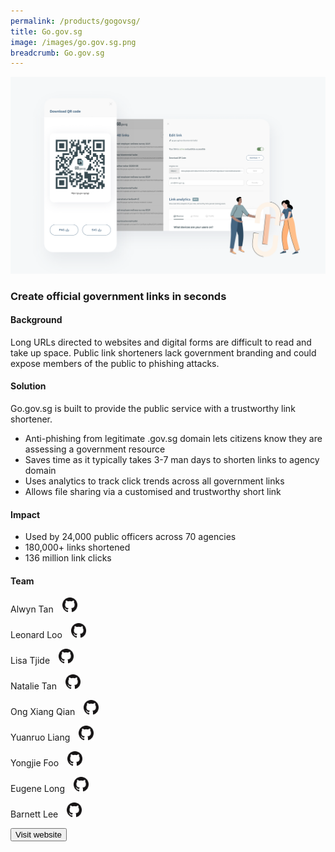 ```yaml
---
permalink: /products/gogovsg/
title: Go.gov.sg
image: /images/go.gov.sg.png
breadcrumb: Go.gov.sg
---
```

![github](/images/go.gov.sg.png)

### Create official government links in seconds

#### Background 

Long URLs directed to websites and digital forms are difficult to read and take up space. Public link shorteners lack government branding and could expose members of the public to phishing attacks. 

#### Solution

Go.gov.sg is built to provide the public service with a trustworthy link shortener.

* Anti-phishing from legitimate .gov.sg domain lets citizens know they are assessing a government resource
* Saves time as it typically takes 3-7 man days to shorten links to agency domain
* Uses analytics to track click trends across all government links
* Allows file sharing via a customised and trustworthy short link 

#### Impact

* Used by 24,000 public officers across 70 agencies
* 180,000+ links shortened
* 136 million link clicks

#### Team

Alwyn Tan <a href="https://github.com/lonerifle" style="display: inline-block; width: 24px; height: 24px; margin-bottom: -5px; margin-left: 10px;">
    <img border="0" alt="Github account" src="/images/Github-Mark-32px.png">
</a>

Leonard Loo <a href="https://github.com/leonardloo" style="display: inline-block; width: 24px; height: 24px; margin-bottom: -5px; margin-left: 10px;">
    <img border="0" alt="Github account" src="/images/Github-Mark-32px.png">
</a>

Lisa Tjide <a href="https://github.com/lisatjjide" style="display: inline-block; width: 24px; height: 24px; margin-bottom: -5px; margin-left: 10px;">
    <img border="0" alt="Github account" src="/images/Github-Mark-32px.png">
</a>

Natalie Tan <a href="https://github.com/NatMaeTan" style="display: inline-block; width: 24px; height: 24px; margin-bottom: -5px; margin-left: 10px;">
    <img border="0" alt="Github account" src="/images/Github-Mark-32px.png">
</a>

Ong Xiang Qian <a href="https://github.com/Oxiang" style="display: inline-block; width: 24px; height: 24px; margin-bottom: -5px; margin-left: 10px;">
    <img border="0" alt="Github account" src="/images/Github-Mark-32px.png">
</a>

Yuanruo Liang <a href="https://github.com/liangyuanruo" style="display: inline-block; width: 24px; height: 24px; margin-bottom: -5px; margin-left: 10px;">
    <img border="0" alt="Github account" src="/images/Github-Mark-32px.png">
</a>

Yongjie Foo <a href="https://github.com/yong-jie" style="display: inline-block; width: 24px; height: 24px; margin-bottom: -5px; margin-left: 10px;">
    <img border="0" alt="Github account" src="/images/Github-Mark-32px.png">
</a>

Eugene Long <a href="https://github.com/orbitalsqwib" style="display: inline-block; width: 24px; height: 24px; margin-bottom: -5px; margin-left: 10px;">
    <img border="0" alt="Github account" src="/images/Github-Mark-32px.png">
</a>

Barnett Lee <a href="https://github.com/barnettx" style="display: inline-block; width: 24px; height: 24px; margin-bottom: -5px; margin-left: 10px;">
    <img border="0" alt="Github account" src="/images/Github-Mark-32px.png">
</a>


<a href="https://go.gov.sg/" target="_blank">
    <button class="bp-button is-secondary is-medium has-text-white is-uppercase search-button">
        Visit website
    </button>
</a>
